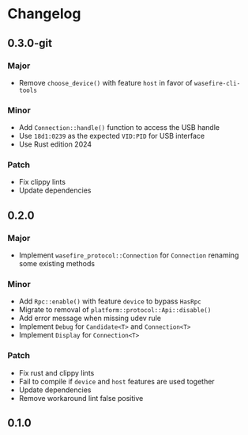 # Changelog

## 0.3.0-git

### Major

- Remove `choose_device()` with feature `host` in favor of `wasefire-cli-tools`

### Minor

- Add `Connection::handle()` function to access the USB handle
- Use `18d1:0239` as the expected `VID:PID` for USB interface
- Use Rust edition 2024

### Patch

- Fix clippy lints
- Update dependencies

## 0.2.0

### Major

- Implement `wasefire_protocol::Connection` for `Connection` renaming some existing methods

### Minor

- Add `Rpc::enable()` with feature `device` to bypass `HasRpc`
- Migrate to removal of `platform::protocol::Api::disable()`
- Add error message when missing udev rule
- Implement `Debug` for `Candidate<T>` and `Connection<T>`
- Implement `Display` for `Connection<T>`

### Patch

- Fix rust and clippy lints
- Fail to compile if `device` and `host` features are used together
- Update dependencies
- Remove workaround lint false positive

## 0.1.0

<!-- Increment to skip CHANGELOG.md test: 4 -->
